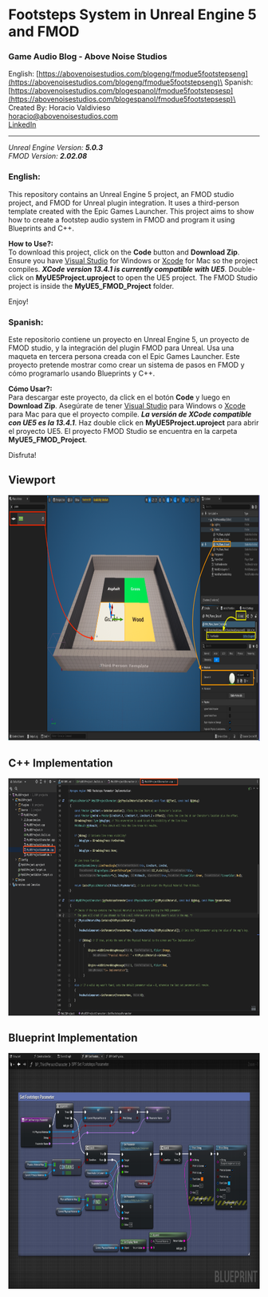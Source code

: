 # Footsteps System in Unreal Engine 5 and FMOD
### Game Audio Blog - Above Noise Studios 
English: [https://abovenoisestudios.com/blogeng/fmodue5footstepseng](https://abovenoisestudios.com/blogeng/fmodue5footstepseng)\
Spanish: [https://abovenoisestudios.com/blogespanol/fmodue5footstepsesp](https://abovenoisestudios.com/blogespanol/fmodue5footstepsesp)\
\
Created By: Horacio Valdivieso\
[horacio@abovenoisestudios.com](mailto:horacio@abovenoisestudios.com)\
[LinkedIn](https://www.linkedin.com/in/horaciovaldivieso/)

---
_Unreal Engine Version: **5.0.3**_\
_FMOD Version: **2.02.08**_
### **English:**
This repository contains an Unreal Engine 5 project, an FMOD studio project, and FMOD for Unreal plugin integration.
It uses a third-person template created with the Epic Games Launcher.
This project aims to show how to create a footstep audio system in FMOD and program it using Blueprints and C++.

**How to Use?:**\
To download this project, click on the **Code** button and **Download Zip**.
Ensure you have [Visual Studio](https://visualstudio.microsoft.com/) for Windows or [Xcode](https://download.developer.apple.com/Developer_Tools/Xcode_13.4.1/Xcode_13.4.1.xip) for Mac  so the project compiles.
_**XCode version 13.4.1 is currently compatible with UE5**_.
Double-click on **MyUE5Project.uproject** to open the UE5 project.
The FMOD Studio project is inside the **MyUE5_FMOD_Project** folder.

Enjoy!

### **Spanish:**
Este repositorio contiene un proyecto en Unreal Engine 5, un proyecto de FMOD studio, y la integración del plugin FMOD para Unreal.
Usa una maqueta en tercera persona creada con el Epic Games Launcher.
Este proyecto pretende mostrar como crear un sistema de pasos en FMOD y cómo programarlo usando Blueprints y C++. 

**Cómo Usar?:**\
Para descargar este proyecto, da click en el botón **Code** y luego en **Download Zip**.
Asegúrate de tener [Visual Studio](https://visualstudio.microsoft.com/) para Windows o [Xcode](https://download.developer.apple.com/Developer_Tools/Xcode_13.4.1/Xcode_13.4.1.xip) para Mac para que el proyecto compile.
_**La versión de XCode compatible con UE5 es la 13.4.1**_.
Haz double click en **MyUE5Project.uproject** para abrir el proyecto UE5.
El proyecto FMOD Studio se encuentra en la carpeta **MyUE5_FMOD_Project**.

Disfruta!

## Viewport

<img height="493" src="Images/6. UE5 Planes.png" title="Physical Materials" width="963"/>

## C++ Implementation

<img height="476" src="Images/15. Full .cpp file.png" width="782.5"/>

## Blueprint Implementation

<img height="473.5" src="Images/14. Set Footsteps Parameter.png" title="Blueprint Implementation" width="849"/>